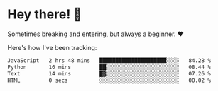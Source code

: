# Hey there! 👋
Sometimes breaking and entering, but always a beginner. ❤️

Here's how I've been tracking:
<!--START_SECTION:waka-->

```txt
JavaScript   2 hrs 48 mins   █████████████████████░░░░   84.28 %
Python       16 mins         ██░░░░░░░░░░░░░░░░░░░░░░░   08.44 %
Text         14 mins         █▓░░░░░░░░░░░░░░░░░░░░░░░   07.26 %
HTML         0 secs          ░░░░░░░░░░░░░░░░░░░░░░░░░   00.02 %
```

<!--END_SECTION:waka-->
